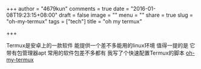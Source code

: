 +++
author = "4679kun"
comments = true
date = "2016-01-08T19:23:15+08:00"
draft = false
image = ""
menu = ""
share = true
slug = "oh-my-termux"
tags = ["tech"]
title = "oh my termux"

+++

Termux是安卓上的一款软件 能提供一个差不多能用的linux环境 值得一提的是 它带有包管理器apt 常用的软件包差不多都有
我写了个快速配置Termux的脚本 [oh-my-termux](https://github.com/4679/oh-my-termux)


<div class="github-card" data-github="4679/oh-my-termux" data-width="400" data-height="" data-theme="default"></div>
<script src="//cdn.jsdelivr.net/github-cards/latest/widget.js"></script>